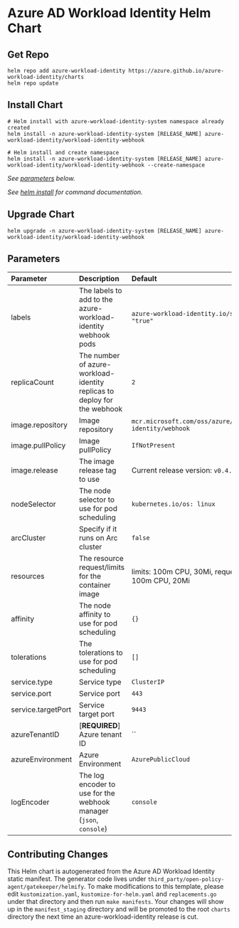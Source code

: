 # Azure AD Workload Identity Helm Chart

## Get Repo

```console
helm repo add azure-workload-identity https://azure.github.io/azure-workload-identity/charts
helm repo update
```

## Install Chart

```console
# Helm install with azure-workload-identity-system namespace already created
helm install -n azure-workload-identity-system [RELEASE_NAME] azure-workload-identity/workload-identity-webhook

# Helm install and create namespace
helm install -n azure-workload-identity-system [RELEASE_NAME] azure-workload-identity/workload-identity-webhook --create-namespace
```

_See [parameters](#parameters) below._

_See [helm install](https://helm.sh/docs/helm/helm_install/) for command documentation._

## Upgrade Chart

```console
helm upgrade -n azure-workload-identity-system [RELEASE_NAME] azure-workload-identity/workload-identity-webhook
```

## Parameters

| Parameter          | Description                                                              | Default                                                 |
| :----------------- | :----------------------------------------------------------------------- | :------------------------------------------------------ |
| labels             | The labels to add to the azure-workload-identity webhook pods            | `azure-workload-identity.io/system: "true"`             |
| replicaCount       | The number of azure-workload-identity replicas to deploy for the webhook | `2`                                                     |
| image.repository   | Image repository                                                         | `mcr.microsoft.com/oss/azure/workload-identity/webhook` |
| image.pullPolicy   | Image pullPolicy                                                         | `IfNotPresent`                                          |
| image.release      | The image release tag to use                                             | Current release version: `v0.4.0`                       |
| nodeSelector       | The node selector to use for pod scheduling                              | `kubernetes.io/os: linux`                               |
| arcCluster         | Specify if it runs on Arc cluster                                        | `false`                                                 |
| resources          | The resource request/limits for the container image                      | limits: 100m CPU, 30Mi, requests: 100m CPU, 20Mi        |
| affinity           | The node affinity to use for pod scheduling                              | `{}`                                                    |
| tolerations        | The tolerations to use for pod scheduling                                | `[]`                                                    |
| service.type       | Service type                                                             | `ClusterIP`                                             |
| service.port       | Service port                                                             | `443`                                                   |
| service.targetPort | Service target port                                                      | `9443`                                                  |
| azureTenantID      | [**REQUIRED**] Azure tenant ID                                           | ``                                                      |
| azureEnvironment   | Azure Environment                                                        | `AzurePublicCloud`                                      |
| logEncoder         | The log encoder to use for the webhook manager (`json`, `console`)       | `console`                                               |

## Contributing Changes

This Helm chart is autogenerated from the Azure AD Workload Identity static manifest. The generator code lives under `third_party/open-policy-agent/gatekeeper/helmify`. To make modifications to this template, please edit `kustomization.yaml`, `kustomize-for-helm.yaml` and `replacements.go` under that directory and then run `make manifests`. Your changes will show up in the `manifest_staging` directory and will be promoted to the root `charts` directory the next time an azure-workload-identity release is cut.
